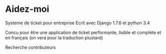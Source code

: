 # Aidez-moi

Systeme de ticket pour entreprise 
Ecrit avec Django 1.7.6 et python 3.4

Concu pour être une application de ticket performante, lisible et compléte et en français (on vera pour la traduction plustard)

Recherche contributeurs
